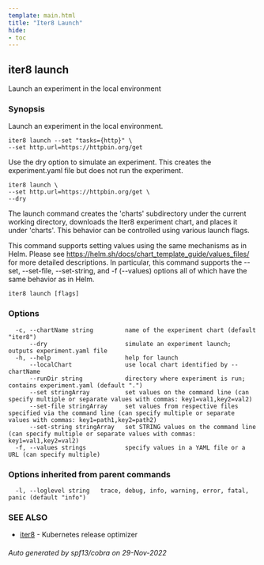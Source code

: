 ```yaml
---
template: main.html
title: "Iter8 Launch"
hide:
- toc
---
```

## iter8 launch

Launch an experiment in the local environment

### Synopsis


Launch an experiment in the local environment. 

	iter8 launch --set "tasks={http}" \
	--set http.url=https://httpbin.org/get

Use the dry option to simulate an experiment. This creates the experiment.yaml file but does not run the experiment.

	iter8 launch \
	--set http.url=https://httpbin.org/get \
	--dry

The launch command creates the 'charts' subdirectory under the current working directory, downloads the Iter8 experiment chart, and places it under 'charts'. This behavior can be controlled using various launch flags.

This command supports setting values using the same mechanisms as in Helm. Please see  https://helm.sh/docs/chart_template_guide/values_files/ for more detailed descriptions. In particular, this command supports the --set, --set-file, --set-string, and -f (--values) options all of which have the same behavior as in Helm.


```
iter8 launch [flags]
```

### Options

```
  -c, --chartName string         name of the experiment chart (default "iter8")
      --dry                      simulate an experiment launch; outputs experiment.yaml file
  -h, --help                     help for launch
      --localChart               use local chart identified by --chartName
      --runDir string            directory where experiment is run; contains experiment.yaml (default ".")
      --set stringArray          set values on the command line (can specify multiple or separate values with commas: key1=val1,key2=val2)
      --set-file stringArray     set values from respective files specified via the command line (can specify multiple or separate values with commas: key1=path1,key2=path2)
      --set-string stringArray   set STRING values on the command line (can specify multiple or separate values with commas: key1=val1,key2=val2)
  -f, --values strings           specify values in a YAML file or a URL (can specify multiple)
```

### Options inherited from parent commands

```
  -l, --loglevel string   trace, debug, info, warning, error, fatal, panic (default "info")
```

### SEE ALSO

* [iter8](iter8.md)	 - Kubernetes release optimizer

###### Auto generated by spf13/cobra on 29-Nov-2022
